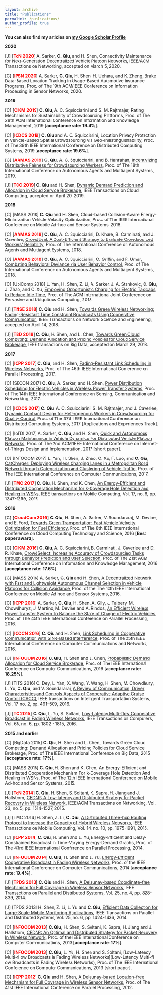 ```yaml
---
layout: archive
title: "Publications"
permalink: /publications/
author_profile: true
---
```


**You can also find my articles on [my Google Scholar Profile](https://scholar.google.com/citations?user=Lj9jGZ8AAAAJ&hl=zh-CN)**


**2020**

[J] [**<font color="red">ToN 2020</font>**] A. Sarker, **C. Qiu**, and H. Shen, Connectivity Maintenance for Next-Generation Decentralized Vehicle Platoon Networks, IEEE/ACM Transactions on Networking, accepted on March 5, 2020.

[C] [**<font color="red">IPSN 2020</font>**] A. Sarker, **C. Qiu**, H. Shen, H. Uehara, and K. Zheng, Brake Data-Based Location Tracking in Usage-Based Automotive Insurance Programs, Proc. of The 19th ACM/IEEE Conference on Information Processing in Sensor Networks, 2020.

**2019**

[C] [**<font color="red">CIKM 2019</font>**] **C. Qiu**, A. C. Squicciarini and S. M. Rajtmajer, Rating Mechanisms for Sustainability of Crowdsourcing Platforms, Proc. of The 28th ACM International Conference on Information and Knowledge Management, 2019 [**acceptance rate: 19.4%**].

[C] [**<font color="red">ICDCS 2019</font>**] **C. Qiu** and A. C. Squicciarini, Location Privacy Protection in Vehicle-Based Spatial Crowdsourcing via Geo-Indistinguishability, Proc. of The 39th IEEE International Conference on Distributed Computing Systems, 2019 [**acceptance rate: 19.6%**].

[C] [**<font color="red">AAMAS 2019</font>**] **C. Qiu**, A. C. Squicciarini, and B. Hanrahan, [Incentivizing Distributive Fairness for Crowdsourcing Workers](https://dl.acm.org/citation.cfm?id=3331720), Proc. of The 18th International Conference on Autonomous Agents and Multiagent Systems, 2019.

[J] [**<font color="red">TCC 2019</font>**] **C. Qiu** and H. Shen, [Dynamic Demand Prediction and Allocation in Cloud Service Brokerage](https://ieeexplore.ieee.org/document/8700234), IEEE Transactions on Cloud Computing, accepted on April 20, 2019.

**2018**

[C] [MASS 2018] **C. Qiu** and H. Shen, Cloud-based Collision-Aware Energy-Minimization Vehicle Velocity Optimization, Proc. of The IEEE International Conference on Mobile Ad-hoc and Sensor Systems, 2018.

[C] [**<font color="red">AAMAS 2018</font>**] **C. Qiu**, A. C. Squicciarini, D. Khare, B. Carminati, and J. Caverlee, [CrowdEval: A Cost-Efficient Strategy to Evaluate Crowdsourced Workers' Reliability](https://dl.acm.org/citation.cfm?id=3237383.3237922), Proc. of The International Conference on Autonomous Agents and Multiagent Systems, 2018.

[C] [**<font color="red">AAMAS 2018</font>**] **C. Qiu**, A. C. Squicciarini, C. Griffin, and P. Umar, [Combating Behavioral Deviance via User Behavior Control](https://dl.acm.org/citation.cfm?id=3237383.3237419), Proc. of The International Conference on Autonomous Agents and Multiagent Systems, 2018.

[C] [UbiComp 2018] L. Yan, H. Shen, Z. Li, A. Sarker, J. A. Stankovic, **C. Qiu**, J. Zhao, and C. Xu, [Employing Opportunistic Charging for Electric Taxicabs to Reduce Idle Time](https://dl.acm.org/citation.cfm?id=3191779), Proc. of The ACM International Joint Conference on Pervasive and Ubiquitous Computing, 2018.

[J] [**<font color="red">TNSE 2018</font>**] **C. Qiu** and H. Shen, [Towards Green Wireless Networking: Fading-Resistant Time Constraint Broadcasts Using Cooperative Communication](https://ieeexplore.ieee.org/document/8345684), IEEE Transactions on Network Science and Engineering, accepted on April 14, 2018.

[J] [**<font color="red">TBD 2018</font>**] **C. Qiu**, H. Shen, and L. Chen, [Towards Green Cloud Computing: Demand Allocation and Pricing Policies for Cloud Service Brokerage](https://ieeexplore.ieee.org/document/8331901), IEEE transactions on Big Data, accepted on March
29, 2018.

**2017**

[C] [**<font color="red">ICPP 2017</font>**] **C. Qiu**, and H. Shen, [Fading-Resistant Link Scheduling in Wireless Networks](https://ieeexplore.ieee.org/document/8025305), Proc. of The 46th IEEE International Conference on Parallel Processing, 2017.

[C] [SECON 2017] **C. Qiu**, A. Sarker, and H. Shen, [Power Distribution Scheduling for Electric Vehicles in Wireless Power Transfer Systems](https://ieeexplore.ieee.org/document/7964923), Proc. of The 14th IEEE International Conference on Sensing, Communication and Networking, 2017.

[C] [**<font color="red">ICDCS 2017</font>**] **C. Qiu**, A. C. Squicciarini, S. M. Rajtmajer, and J. Caverlee, [Dynamic Contract Design for Heterogenous Workers in Crowdsourcing for Quality Control](https://ieeexplore.ieee.org/document/7980057), Proc. of The 37th IEEE International Conference on Distributed Computing Systems, 2017 [Applications and Experiences Track].

[C] [IoTDI 2017] A. Sarker, **C. Qiu**, and H. Shen, [Quick and Autonomous Platoon Maintenance in Vehicle Dynamics For Distributed Vehicle Platoon Networks](https://ieeexplore.ieee.org/document/7946877), Proc. of The 2nd ACM/IEEE International Conference on Internet-of-Things Design and Implementation, 2017 [short paper].

[C] [INFOCOM 2017] L. Yan, H. Shen, J. Zhao, C. Xu, F. Luo, and **C. Qiu**, [CatCharger: Deploying Wireless Charging Lanes in a Metropolitan Road Network through Categorization and Clustering of Vehicle Traffic](https://ieeexplore.ieee.org/document/8057019), Proc. of The IEEE International Conference on Computer Communications, 2017.

[J] [**<font color="red">TMC 2017</font>**] **C. Qiu**, H. Shen, and K. Chen, [An Energy-Efficient and Distributed Cooperation Mechanism for k-Coverage Hole Detection and Healing in WSNs](https://ieeexplore.ieee.org/document/7366919), IEEE transactions on Mobile Computing, Vol. 17, no. 6, pp. 1247-1259, 2017.

**2016**

[C] [**<font color="red">CloudCom 2016</font>**] **C. Qiu**, H. Shen, A. Sarker, V. Soundararaj, M. Devine, and E. Ford, [Towards Green Transportation: Fast Vehicle Velocity Optimization for Fuel Efficiency](https://ieeexplore.ieee.org/document/7830665), Proc. of The 8th IEEE International Conference on Cloud Computing Technology and Science, 2016 [**Best paper award**].

[C] [**<font color="red">CIKM 2016</font>**] **C. Qiu**, A. C. Squicciarini, B. Carminati, J. Caverlee and D. R. Khare, [CrowdSelect: Increasing Accuracy of Crowdsourcing Tasks through Behavior Prediction and User Selection](https://dl.acm.org/citation.cfm?id=2983830), Proc. of The 21st ACM International Conference on Information and Knowledge Management, 2016 [**acceptance rate: 17.6%**].

[C] [MASS 2016] A. Sarker, **C. Qiu** and H. Shen, [A Decentralized Network with Fast and Lightweight Autonomous Channel Selection in Vehicle Platoons for Collision Avoidance](https://ieeexplore.ieee.org/document/7815036), Proc. of the The 13th IEEE International Conference on Mobile Ad hoc and Sensor Systems, 2016.

[C] [**<font color="red">ICPP 2016</font>**] A. Sarker, **C. Qiu**, H. Shen, A. Gily, J. Taibery, M. Chowdhuryz, J. Martinx, M. Devine and A. Rindos, [An Efficient Wireless Power Transfer System To Balance the State of Charge of Electric Vehicles](https://ieeexplore.ieee.org/document/7573833), Proc. of The 45th IEEE International Conference on Parallel Processing, 2016.

[C] [**<font color="red">ICCCN 2016</font>**] **C. Qiu** and H. Shen, [Link Scheduling in Cooperative Communication with SINR-Based Interference](https://ieeexplore.ieee.org/document/7568540), Proc. of The 25th IEEE International Conference on Computer Communications and Networks, 2016.

[C] [**<font color="red">INFOCOM 2016</font>**] **C. Qiu**, H. Shen and L. Chen, [Probabilistic Demand Allocation for Cloud Service Brokerage](https://ieeexplore.ieee.org/abstract/document/7524611), Proc. of The IEEE International Conference on Computer Communications, 2016 [**acceptance rate: 18.25%**].

[J] [TITS 2016] C. Dey, L. Yan, X. Wang, Y. Wang, H. Shen, M. Chowdhury, L. Yu, **C. Qiu**, and V. Soundararaj, [A Review of Communication, Driver Characteristics and Controls Aspects of Cooperative Adaptive Cruise Control (CACC)](https://ieeexplore.ieee.org/document/7314936), IEEE transactions on Intelligent Transportation Systems, Vol. 17, no. 2, pp. 491–509, 2016.

[J] [**<font color="red">TC 2015</font>**] **C. Qiu**, L. Yu, S. Soltani, [Low-Latency Multi-flow Cooperative Broadcast in Fading Wireless Networks](https://ieeexplore.ieee.org/document/7155513), IEEE Transactions on Computers, Vol. 65, no. 6, pp. 1802 - 1815, 2016.


**2015 and earlier**

[C] [BigData 2015] **C. Qiu**, H. Shen and L. Chen, Towards Green Cloud Computing: Demand Allocation and Pricing Policies for Cloud Service Brokerage, Proc. of The IEEE International Conference on Big Data, 2015 [**acceptance rate: 17%**].

[C] [MASS 2015] **C. Qiu**, H. Shen and K. Chen, An Energy-Efficient and Distributed Cooperation Mechanism For k-Coverage Hole Detection And Healing in WSNs, Proc. of The 12th IEEE International Conference on Mobile Ad-hoc and Sensor Systems, 2015.

[J] [**<font color="red">ToN 2014</font>**] **C. Qiu**, H. Shen, S. Soltani, K. Sapra, H. Jiang and J. Hallstrom, [CEDAR: A Low-latency and Distributed Strategy for Packet Recovery in Wireless Network](https://ieeexplore.ieee.org/document/6862930), IEEE/ACM Transactions on Networking, Vol. 23, no. 5, pp. 1514-1527, 2015.

[J] [TMC 2014] H. Shen, Z. Li, **C. Qiu**, [A Distributed Three-hop Routing Protocol to Increase the Capacity of Hybrid Wireless Networks](https://ieeexplore.ieee.org/document/7004828), IEEE Transactions on Mobile Computing, Vol. 14, no. 10, pp. 1975-1991, 2015.

[C] [**<font color="red">ICPP 2014</font>**] **C. Qiu**, H. Shen and L. Yu, Energy-Efficient and Delay-Constrained Broadcast in Time-Varying Energy-Demand Graphs, Proc. of The 43rd IEEE International Conference on Parallel Processing, 2014.

[C] [**<font color="red">INFOCOM 2014</font>**] **C. Qiu**, H. Shen and L. Yu, [Energy-Efficient Cooperative Broadcast in Fading Wireless Networks](https://ieeexplore.ieee.org/abstract/document/7349574), Proc. of the IEEE International Conference on Computer Communications, 2014 [**acceptance rate: 19.4%**].

[J] [**<font color="red">TPDS 2013</font>**] **C. Qiu** and H. Shen, [A Delaunay-based Coordinate-free Mechanism for Full Coverage in Wireless Sensor Networks](https://ieeexplore.ieee.org/document/6515119), IEEE Transactions on Parallel and Distributed Systems, Vol. 25, no. 4, pp. 828-839, 2014.

[J] [TPDS 2013] H. Shen, Z. Li, L. Yu and **C. Qiu**, [Efficient Data Collection for Large-Scale Mobile Monitoring Applications](https://ieeexplore.ieee.org/document/6506073), IEEE Transactions on Parallel and Distributed Systems, Vol. 25, no. 6, pp. 1424-1436, 2014.

[C] [**<font color="red">INFOCOM 2013</font>**] **C. Qiu**, H. Shen, S. Soltani, K. Sapra, H. Jiang and J. Hallstrom, [CEDAR: An Optimal and Distributed Strategy for Packet Recovery In Wireless Network](https://ieeexplore.ieee.org/document/6567096), Proc. of the IEEE International Conference on Computer Communications, 2013 [**acceptance rate: 17%**].

[C] [**<font color="red">INFOCOM 2013</font>**] **C. Qiu**, L. Yu, H. Shen and S. Soltani, [Low-Latency Multi-fl ow Broadcasts in Fading Wireless Networks](Low-Latency Multi-fl ow Broadcasts in Fading Wireless Networks), Proc. of The IEEE International Conference on Computer Communications, 2013 [short paper].

[C] [**<font color="red">ICPP 2012</font>**] **C. Qiu** and H. Shen, [A Delaunay-based Location-free Mechanism for Full Coverage in Wireless Sensor Networks](https://ieeexplore.ieee.org/document/6337611), Proc. of The 41st IEEE International Conference on Parallel Processing, 2012.
